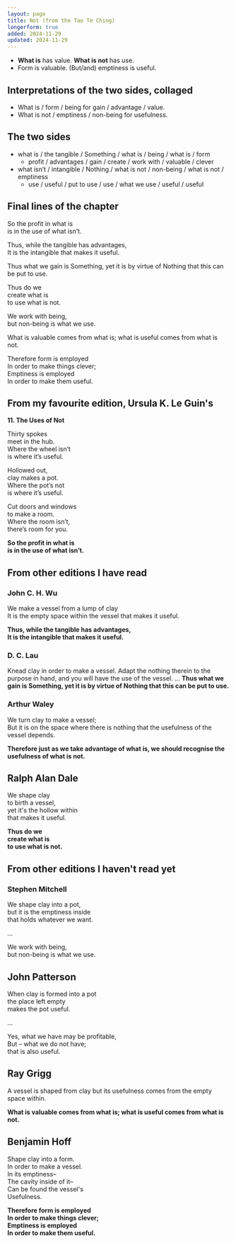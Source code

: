 ```yaml
---
layout: page
title: Not (from the Tao Te Ching)
longerform: true
added: 2024-11-29
updated: 2024-11-29
---
```


- **What is** has value. **What is not** has use.
- Form is valuable. (But/and) emptiness is useful.

## Interpretations of the two sides, collaged

- What is / form / being for gain / advantage / value.
- What is not / emptiness / non-being for usefulness.

## The two sides

- what is / the tangible / Something / what is / being / what is / form
    - profit / advantages / gain / create / work with / valuable / clever
- what isn’t / intangible / Nothing / what is not / non-being / what is not / emptiness
    - use / useful / put to use / use / what we use / useful / useful

## Final lines of the chapter

So the profit in what is<br>
is in the use of what isn’t.

Thus, while the tangible has advantages,<br>
It is the intangible that makes it useful.

Thus what we gain is Something, yet it is by virtue of Nothing that this can be put to use.

Thus do we<br>
create what is<br>
to use what is not.

We work with being,<br>
but non-being is what we use.

What is valuable comes from what is; what is useful comes from what is not.

Therefore form is employed<br>
In order to make things clever;<br>
Emptiness is employed<br>
In order to make them useful.

## From my favourite edition, Ursula K. Le Guin's

**11. The Uses of Not**

Thirty spokes<br>
meet in the hub.<br>
Where the wheel isn’t<br>
is where it’s useful.<br>

Hollowed out,<br>
clay makes a pot.<br>
Where the pot’s not<br>
is where it’s useful.

Cut doors and windows<br>
to make a room.<br>
Where the room isn’t,<br>
there’s room for you.

**So the profit in what is<br>
is in the use of what isn’t.**


## From other editions I have read

### John C. H. Wu

We make a vessel from a lump of clay<br>
It is the empty space within the vessel that makes it useful.

**Thus, while the tangible has advantages,<br>
It is the intangible that makes it useful.**

### D. C. Lau

Knead clay in order to make a vessel. Adapt the nothing therein to the purpose in hand, and you will have the use of the vessel. ... **Thus what we gain is Something, yet it is by virtue of Nothing that this can be put to use.**

### Arthur Waley

We turn clay to make a vessel;<br>
But it is on the space where there is nothing that the usefulness of the vessel depends.

**Therefore just as we take advantage of what is, we should recognise the usefulness of what is not.**

## Ralph Alan Dale

We shape clay<br>
to birth a vessel,<br>
yet it's the hollow within<br>
that makes it useful.

**Thus do we<br>
create what is<br>
to use what is not.**

## From other editions I haven't read yet

### Stephen Mitchell

We shape clay into a pot,<br>
but it is the emptiness inside<br>
that holds whatever we want.

...

We work with being,<br>
but non-being is what we use.

## John Patterson

When clay is formed into a pot<br>
the place left empty<br>
makes the pot useful.

...

Yes, what we have may be profitable,<br>
But – what we do not have;<br>
that is also useful.

## Ray Grigg

A vessel is shaped from clay but its usefulness comes from the empty space within.

**What is valuable comes from what is; what is useful comes from what is not.**

## Benjamin Hoff

Shape clay into a form.<br>
In order to make a vessel.<br>
In its emptiness–<br>
The cavity inside of it–<br>
Can be found the vessel's<br>
Usefulness.

**Therefore form is employed<br>
In order to make things clever;<br>
Emptiness is employed<br>
In order to make them useful.**